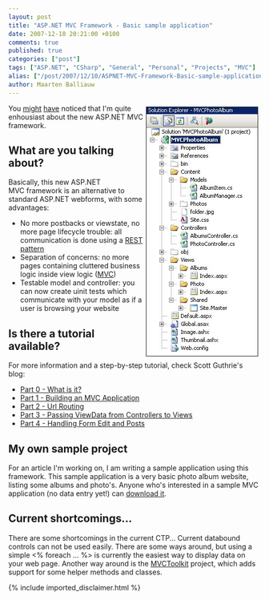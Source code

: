 ```yaml
---
layout: post
title: "ASP.NET MVC Framework - Basic sample application"
date: 2007-12-10 20:21:00 +0100
comments: true
published: true
categories: ["post"]
tags: ["ASP.NET", "CSharp", "General", "Personal", "Projects", "MVC"]
alias: ["/post/2007/12/10/ASPNET-MVC-Framework-Basic-sample-application.aspx", "/post/2007/12/10/aspnet-mvc-framework-basic-sample-application.aspx"]
author: Maarten Balliauw
---
```

<p>
<img style="width: 222px; height: 497px" src="/images/visualstudiomvcframework.jpg" border="1" alt="ASP.NET MVC Framework" title="ASP.NET MVC Framework" hspace="5" vspace="5" width="222" height="497" align="right" />You <a href="/post/2007/11/ASPNET-MVC-framework-preview-to-be-released-next-week.aspx" target="_blank">might</a> <a href="/post/2007/12/ASPNET-35-Extensions-CTP-preview-released.aspx" target="_blank">have</a> noticed that I&#39;m quite enhousiast about the new ASP.NET MVC framework. 
</p>
<h2>What are you talking about?</h2>
<p>
Basically, this new ASP.NET MVC&nbsp;framework is an alternative to standard ASP.NET webforms, with some advantages: 
</p>
<ul>
	<li>
	<div>
	No more postbacks or viewstate, no more page lifecycle trouble: all communication is done using a <a href="http://en.wikipedia.org/wiki/Representational_State_Transfer" target="_blank">REST pattern</a> 
	</div>
	</li>
	<li>
	<div>
	Separation of concerns: no more pages containing cluttered business logic inside view logic (<a href="http://en.wikipedia.org/wiki/Model-view-controller" target="_blank">MVC</a>) 
	</div>
	</li>
	<li>
	<div>
	Testable model and controller: you can now create uinit tests which communicate with your model as if a user is browsing your website 
	</div>
	</li>
</ul>
<h2>Is there a tutorial available?</h2>
<p>
For more information and a step-by-step tutorial, check Scott Guthrie&#39;s blog: 
</p>
<ul>
	<li>
	<div>
	<a href="http://weblogs.asp.net/scottgu/archive/2007/10/14/asp-net-mvc-framework.aspx" target="_blank">Part 0 - What is it?</a> 
	</div>
	</li>
	<li>
	<div>
	<a href="http://weblogs.asp.net/scottgu/archive/2007/11/13/asp-net-mvc-framework-part-1.aspx" target="_blank" title="Intro">Part 1 - Building an MVC Application</a> 
	</div>
	</li>
	<li>
	<div>
	<a href="http://weblogs.asp.net/scottgu/archive/2007/12/03/asp-net-mvc-framework-part-2-url-routing.aspx" target="_blank" title="URl Routing">Part 2 - Url Routing</a> 
	</div>
	</li>
	<li>
	<div>
	<a href="http://weblogs.asp.net/scottgu/archive/2007/12/06/asp-net-mvc-framework-part-3-passing-viewdata-from-controllers-to-views.aspx" target="_blank">Part 3 - Passing ViewData from Controllers to Views</a> 
	</div>
	</li>
	<li>
	<div>
	<a href="http://weblogs.asp.net/scottgu/archive/2007/12/09/asp-net-mvc-framework-part-4-handling-form-edit-and-post-scenarios.aspx" target="_blank">Part 4 - Handling Form Edit and Posts</a> 
	</div>
	</li>
</ul>
<h2>My own sample project</h2>
<p>
For an article I&#39;m working on, I am writing a sample application using this framework. This sample application is a very basic photo album website, listing some albums and photo&#39;s. Anyone who&#39;s interested in a sample MVC application (no data entry yet!) can <a href="http://examples.maartenballiauw.be/MVCPhotoAlbum/MVCPhotoAlbum.zip" target="_blank">download it</a>. 
</p>
<h2>Current shortcomings...</h2>
<p>
There are some shortcomings in the current CTP... Current databound controls can not be used easily. There are some ways around, but using a simple &lt;% foreach ... %&gt; is currently the easiest way to display data on your web page. Another way around is the <a href="http://www.asp.net/downloads/3.5-extensions/MVCToolkit.zip" target="_blank">MVCToolkit</a> project, which adds support for some helper methods and classes. 
</p>


{% include imported_disclaimer.html %}

